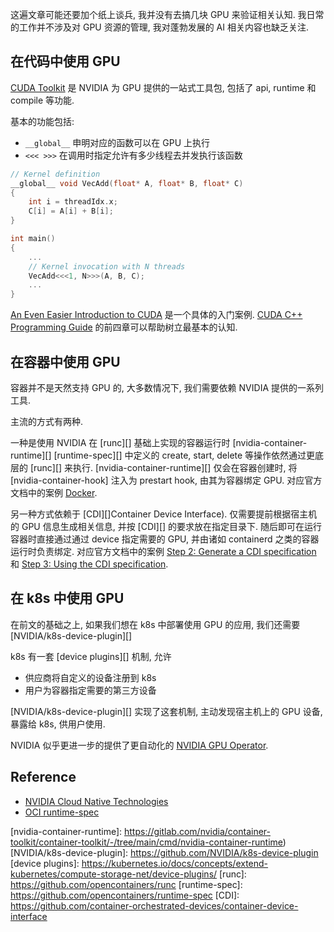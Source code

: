 这遍文章可能还要加个纸上谈兵, 我并没有去搞几块 GPU 来验证相关认知.
我日常的工作并不涉及对 GPU 资源的管理, 我对蓬勃发展的 AI 相关内容也缺乏关注.

## 在代码中使用 GPU
[CUDA Toolkit][] 是 NVIDIA 为 GPU 提供的一站式工具包, 包括了 api, runtime 和 compile 等功能.

基本的功能包括:
- `__global__` 申明对应的函数可以在 GPU 上执行
- `<<< >>>` 在调用时指定允许有多少线程去并发执行该函数
```c++
// Kernel definition
__global__ void VecAdd(float* A, float* B, float* C)
{
    int i = threadIdx.x;
    C[i] = A[i] + B[i];
}

int main()
{
    ...
    // Kernel invocation with N threads
    VecAdd<<<1, N>>>(A, B, C);
    ...
}
```
[An Even Easier Introduction to CUDA](https://developer.nvidia.com/blog/even-easier-introduction-cuda/) 是一个具体的入门案例.
[CUDA C++ Programming Guide][] 的前四章可以帮助树立最基本的认知.

## 在容器中使用 GPU
容器并不是天然支持 GPU 的, 大多数情况下, 我们需要依赖 NVIDIA 提供的一系列工具.

主流的方式有两种.

一种是使用 NVIDIA 在 [runc][] 基础上实现的容器运行时 [nvidia-container-runtime][]
[runtime-spec][] 中定义的 create, start, delete 等操作依然通过更底层的 [runc][] 来执行.
[nvidia-container-runtime][] 仅会在容器创建时, 将 [nvidia-container-hook] 注入为 prestart hook,
由其为容器绑定 GPU.
对应官方文档中的案例 [Docker](https://docs.nvidia.com/datacenter/cloud-native/container-toolkit/latest/install-guide.html#docker).

另一种方式依赖于 [CDI][]Container Device Interface).
仅需要提前根据宿主机的 GPU 信息生成相关信息, 并按 [CDI][] 的要求放在指定目录下.
随后即可在运行容器时直接通过通过 device 指定需要的 GPU,
并由诸如 containerd 之类的容器运行时负责绑定.
对应官方文档中的案例
[Step 2: Generate a CDI specification](https://docs.nvidia.com/datacenter/cloud-native/container-toolkit/latest/install-guide.html#step-2-generate-a-cdi-specification)
和 [Step 3: Using the CDI specification](https://docs.nvidia.com/datacenter/cloud-native/container-toolkit/latest/install-guide.html#step-3-using-the-cdi-specification).

## 在 k8s 中使用 GPU
在前文的基础之上, 如果我们想在 k8s 中部署使用 GPU 的应用, 我们还需要 [NVIDIA/k8s-device-plugin][]

k8s 有一套 [device plugins][] 机制, 允许
- 供应商将自定义的设备注册到 k8s
- 用户为容器指定需要的第三方设备

[NVIDIA/k8s-device-plugin][] 实现了这套机制, 主动发现宿主机上的 GPU 设备, 暴露给 k8s, 供用户使用.

NVIDIA 似乎更进一步的提供了更自动化的 [NVIDIA GPU Operator](https://docs.nvidia.com/datacenter/cloud-native/gpu-operator/latest/overview.html).

## Reference
- [NVIDIA Cloud Native Technologies](https://docs.nvidia.com/datacenter/cloud-native/container-toolkit/latest/arch-overview.html)
- [OCI runtime-spec](https://github.com/opencontainers/runtime-spec)

[CUDA Toolkit]: https://docs.nvidia.com/cuda/index.html
[CUDA C++ Programming Guide]: https://docs.nvidia.com/cuda/cuda-c-programming-guide/index.html#programming-model
[nvidia-container-runtime]: https://gitlab.com/nvidia/container-toolkit/container-toolkit/-/tree/main/cmd/nvidia-container-runtime)
[NVIDIA/k8s-device-plugin]: https://github.com/NVIDIA/k8s-device-plugin
[device plugins]: https://kubernetes.io/docs/concepts/extend-kubernetes/compute-storage-net/device-plugins/
[runc]: https://github.com/opencontainers/runc
[runtime-spec]: https://github.com/opencontainers/runtime-spec
[CDI]: https://github.com/container-orchestrated-devices/container-device-interface
